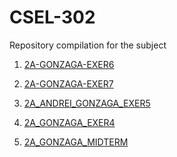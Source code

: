 # CSEL-302
Repository compilation for the subject 

1. <a href="2A-GONZAGA-EXER6.py">2A-GONZAGA-EXER6</a>

2. <a href="2A-GONZAGA-EXER7.ipynb">2A-GONZAGA-EXER7</a>

3. <a href="2A_ANDREI_GONZAGA_EXER5.ipynb">2A_ANDREI_GONZAGA_EXER5</a>

4. <a href="2A_GONZAGA_EXER4.ipynb">2A_GONZAGA_EXER4</a>

5. <a href="2A_GONZAGA_MIDTERM.ipynb">2A_GONZAGA_MIDTERM</a>
